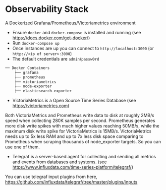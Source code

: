 # Observability Stack
A Dockerized Grafana/Prometheus/Victoriametrics environment

- Ensure `docker` and `docker-compose` is installed and running (see https://docs.docker.com/get-docker/)
- Run `docker-compose up`
- Once instances are up you can connect to `http://localhost:3000` (or `http://<ip of server>:3000`)
- The default credentials are `admin`/`passw0rd`

``` sh
── Docker Containers
    ├── grafana
    ├── prometheus
    ├── victoriametrics
    ├── node-exporter
    ├── elasticsearch-exporter

```

- VictoriaMetrics is a Open Source Time Series Database (see https://victoriametrics.com)

Both VictoriaMetrics and Prometheus write data to disk at roughly 2MB/s speed when collecting 280K samples per second. Prometheus generates more disk write spikes with much higher values reaching 50MB/s, while the maximum disk write spike for VictoriaMetrics is 15MB/s. VictoriaMetrics needs up to 5x less RAM and up to 7x less disk space comparing to Prometheus when scraping thousands of node_exporter targets. So you can use one of them. 

- Telegraf is a server-based agent for collecting and sending all metrics and events from databases and systems. (see https://www.influxdata.com/time-series-platform/telegraf/)

You can use telegraf input plugins from here, https://github.com/influxdata/telegraf/tree/master/plugins/inputs


